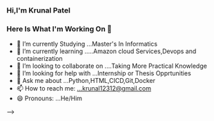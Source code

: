 ### Hi,I'm  Krunal Patel
### Here Is What I'm Working On  👋






- 🔭 I’m currently Studying ...Master's In Informatics
- 🌱 I’m currently learning .....Amazon cloud  Services,Devops and containerization 
- 👯 I’m looking to collaborate on ....Taking More Practical Knowledge
- 🤔 I’m looking for help with ...Internship  or Thesis Opprtunities
- 💬 Ask me about ...Python,HTML,CICD,Git,Docker
- 📫 How to reach me: ...krunal12312@gmail.com
- 😄 Pronouns: ...He/Him
 
-->

